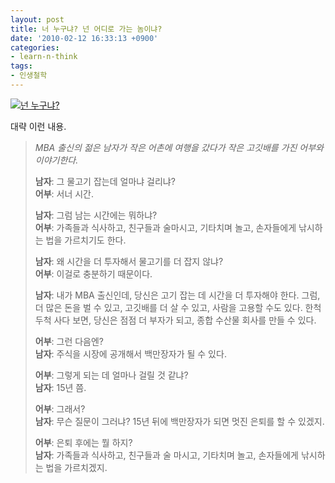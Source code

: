 ```yaml
---
layout: post
title: 너 누구냐? 넌 어디로 가는 놈이냐?
date: '2010-02-12 16:33:13 +0900'
categories:
- learn-n-think
tags:
- 인생철학
---
```


[![넌 누구냐?](http://img.youtube.com/vi/TbD6j_1-kSk/0.jpg)](http://www.youtube.com/watch?v=TbD6j_1-kSk)

대략 이런 내용.

> *MBA 출신의 젊은 남자가 작은 어촌에 여행을 갔다가 작은 고깃배를 가진 어부와 이야기한다.*
> 
> **남자**: 그 물고기 잡는데 얼마냐 걸리냐?  
> **어부**: 서너 시간.
> 
> **남자**: 그럼 남는 시간에는 뭐하냐?  
> **어부**: 가족들과 식사하고, 친구들과 술마시고, 기타치며 놀고, 손자들에게 낚시하는 법을 가르치기도 한다.
> 
> **남자**: 왜 시간을 더 투자해서 물고기를 더 잡지 않냐?  
> **어부**: 이걸로 충분하기 때문이다.
> 
> **남자**: 내가 MBA 출신인데, 당신은 고기 잡는 데 시간을 더 투자해야 한다. 그럼, 더 많은 돈을 벌 수 있고, 고깃배를 더 살 수 있고, 사람을 고용할 수도 있다. 한척 두척 사다 보면, 당신은 점점 더 부자가 되고, 종합 수산물 회사를 만들 수 있다.
> 
> **어부**: 그런 다음엔?  
> **남자**: 주식을 시장에 공개해서 백만장자가 될 수 있다.
> 
> **어부**: 그렇게 되는 데 얼마나 걸릴 것 같냐?  
> **남자**: 15년 쯤.
> 
> **어부**: 그래서?  
> **남자**: 무슨 질문이 그러냐? 15년 뒤에 백만장자가 되면 멋진 은퇴를 할 수 있겠지.
> 
> **어부**: 은퇴 후에는 뭘 하지?  
> **남자**: 가족들과 식사하고, 친구들과 술 마시고, 기타치며 놀고, 손자들에게 낚시하는 법을 가르치겠지.
